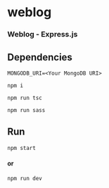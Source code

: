 # weblog

### Weblog - Express.js

## Dependencies

```
MONGODB_URI=<Your MongoDB URI>
```

```
npm i
```

```
npm run tsc
```

```
npm run sass
```

## Run

```
npm start
```

#### or

```
npm run dev
```
